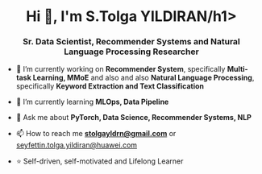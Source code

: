 <h1 align="center">Hi 👋, I'm S.Tolga YILDIRAN/h1>
<h3 align="center">Sr. Data Scientist, Recommender Systems and Natural Language Processing Researcher</h3>



- 🔭 I’m currently working on **Recommender System**, specifically **Multi-task Learning, MMoE** and also and also **Natural Language Processing**, specifically **Keyword Extraction and Text Classification**

- 🌱 I’m currently learning **MLOps, Data Pipeline**

- 💬 Ask me about **PyTorch, Data Science, Recommender Systems, NLP**

- 📫 How to reach me **stolgayldrn@gmail.com** or seyfettin.tolga.yildiran@huawei.com

- ⭐ Self-driven, self-motivated and Lifelong Learner

